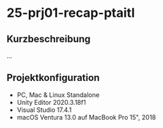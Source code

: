 # 25-prj01-recap-ptaitl

## Kurzbeschreibung

...

## Projektkonfiguration

- PC, Mac & Linux Standalone
- Unity Editor 2020.3.18f1
- Visual Studio 17.4.1
- macOS Ventura 13.0 auf MacBook Pro 15", 2018
